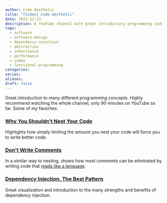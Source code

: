 ```yaml
---
author: Code Aesthetic
title: "[Video] Code Aesthetic"
date: 2023-12-23
description: A YouTube channel with great introductory programming videos.
tags:
  - software
  - software-design
  - dependency-injection
  - abstraction
  - inheritance
  - performance
  - video
  - functional-programming
categories: 
series: 
aliases: 
draft: false
---
```

Great introduction to many different programming concepts. Highly recommend watching the whole channel, only 90 minutes on YouTube so far. Some of my favorites:
### [Why You Shouldn't Nest Your Code](https://www.youtube.com/watch?v=CFRhGnuXG-4)
Highlights how simply limiting the amount you nest your code will force you to write better code. 
### [Don't Write Comments](https://www.youtube.com/watch?v=Bf7vDBBOBUA)
In a similar way to nesting, shows how most comments can be eliminated by writing code that [reads like a language](/blog/blog/spoken_vs_programming_languages).
### [Dependency Injection, The Best Pattern](https://www.youtube.com/@CodeAesthetic/videos)
Great visualization and introduction to the many strengths and benefits of dependency injection.
